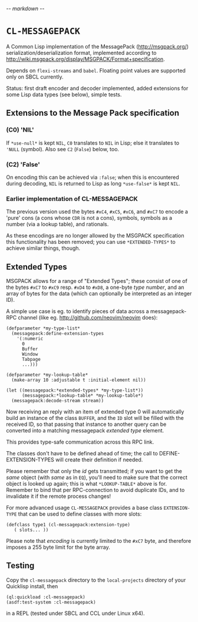 -*- markdown -*-

# `CL-MESSAGEPACK`

A Common Lisp implementation of the MessagePack (http://msgpack.org/)
serialization/deserialization format, implemented according to
http://wiki.msgpack.org/display/MSGPACK/Format+specification.

Depends on `flexi-streams` and `babel`. Floating point values are
supported only on SBCL currently.

Status: first draft encoder and decoder implemented, added extensions
for some Lisp data types (see below), simple tests.

## Extensions to the Message Pack specification

### (C0) 'NIL'

If `*use-null*` is kept `NIL`, `C0` translates to `NIL` in Lisp; else it translates to `'NULL` (symbol).  Also see `C2` (`False`) below, too.

### (C2) 'False'

On encoding this can be achieved via `:false`; when this is encountered
during decoding, `NIL` is returned to Lisp as long `*use-false*` is kept `NIL`.

### Earlier implementation of CL-MESSAGEPACK

The previous version used the bytes `#xC4`, `#xC5`, `#xC6`, and `#xC7` to encode
a 'pure' cons (a cons whose `CDR` is not a cons),
symbols, symbols as a number (via a lookup table), and rationals.

As these encodings are no longer allowed by the MSGPACK specification this
functionality has been removed; you can use `*EXTENDED-TYPES*`
to achieve similar things, though.


## Extended Types

MSGPACK allows for a range of "Extended Types"; these consist of one of the
bytes `#xC7` to `#xC9` resp. `#xD4` to `#xD8`, a one-byte _type number_, and an
array of bytes for the data (which can optionally be interpreted as an integer ID).

A simple use case is eg. to identify pieces of data across a messagepack-RPC
channel (like eg. http://github.com/neovim/neovim does):

    (defparameter *my-type-list*
      (messagepack:define-extension-types
        '(:numeric
          0
          Buffer
          Window
          Tabpage
          ...)))

    (defparameter *my-lookup-table*
      (make-array 10 :adjustable t :initial-element nil))

    (let ((messagepack:*extended-types* *my-type-list*))
          (messagepack:*lookup-table* *my-lookup-table*)
      (messagepack:decode-stream stream))

Now receiving an reply with an item of extended type 0 will
automatically build an instance of the class `BUFFER`, and the `ID` slot will
be filled with the received ID, so that passing that instance to another
query can be converted into a matching messagepack _extended type_ element.

This provides type-safe communication across this RPC link.

The classes don't have to be defined ahead of time; the call to
DEFINE-EXTENSION-TYPES will create their definition if needed.

Please remember that only the _id_ gets transmitted; if you want to get the
_same_ object (with _same_ as in `EQ`), you'll need to make sure that
the correct object is looked up again; this is what `*LOOKUP-TABLE*`
above is for. Remember to bind that per RPC-connection to avoid duplicate IDs,
and to invalidate it if the remote process changes!


For more advanced usage `CL-MESSAGEPACK` provides a base class `EXTENSION-TYPE`
that can be used to define classes with more slots:

    (defclass type1 (cl-messagepack:extension-type)
       ( slots... ))


Please note that *encoding* is currently limited to the `#xC7` byte, and
therefore imposes a 255 byte limit for the byte array.


## Testing

Copy the `cl-messagepack` directory to the `local-projects` directory
of your Quicklisp install, then

    (ql:quickload :cl-messagepack)
    (asdf:test-system :cl-messagepack)

in a REPL (tested under SBCL and CCL under Linux x64).
